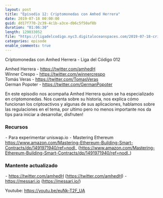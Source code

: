 ```yaml
---
layout: post
title: "Episodio 12: Criptomonedas con Amhed Herrera"
date: 2019-07-18 00:00:00
guid: dd17f770-2c39-4c1b-a3ce-db6c5f50af8b
duration: "01:06:30"
length: 129033052
file: "https://ligadelcodigo.nyc3.digitaloceanspaces.com/2019-07-18-criptomonedas-con-amhed-herrera.mp3"
categories: episode
enable_comments: true
---
```


Criptomonedas con Amhed Herrera - Liga del Código 012

Amhed Herrera - https://twitter.com/amhedH
<br/>Winner Crespo - https://twitter.com/winnercrespo
<br/>Tomás Veras - https://twitter.com/TomasVeras
<br/>German Popoter - https://twitter.com/GermanPopoter

En este episodio nos acompaña Amhed Herrera quien se ha especializado en criptomonedas. Nos cuenta sobre su historia, nos explica cómo funcionan los criptoactivos y algunas de sus aplicaciones, hablamos sobre las regulaciones en el tema, por ultimo pero no menos importante nos da tips para iniciar a desarrollar, disfruten!

### Recursos
 ⁃ Para experimentar uniswap.io
 ⁃ Mastering Ethereum https://www.amazon.com/Mastering-Ethereum-Building-Smart-Contracts/dp/1491971940/ref=nodl_ (https://www.amazon.com/Mastering-Ethereum-Building-Smart-Contracts/dp/1491971940/ref=nodl_)

### Mantente actualizado
 ⁃ https://twitter.com/amhedH (https://twitter.com/amhedH)
 ⁃ https://messari.io (https://messari.io/)

Youtube: https://youtu.be/euNk-T2F_UA
